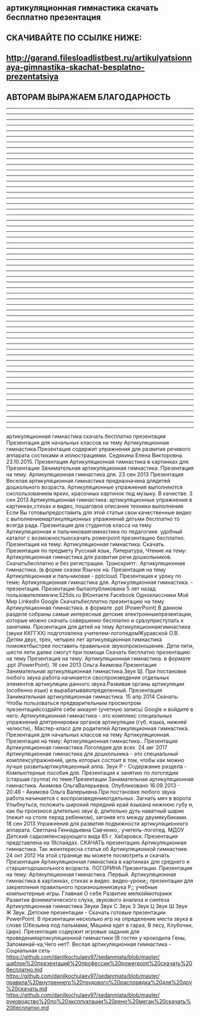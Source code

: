 артикуляционная гимнастика скачать бесплатно презентация
--------------------------------------------------
СКАЧИВАЙТЕ ПО ССЫЛКЕ НИЖЕ:
--------------------------------------------------
http://garand.filesloadlistbest.ru/artikulyatsionnaya-gimnastika-skachat-besplatno-prezentatsiya
--------------------------------------------------
АВТОРАМ ВЫРАЖАЕМ БЛАГОДАРНОСТЬ
--------------------------------------------------
--------------------------------------------------
--------------------------------------------------
--------------------------------------------------
--------------------------------------------------
--------------------------------------------------
--------------------------------------------------
--------------------------------------------------
--------------------------------------------------
--------------------------------------------------
--------------------------------------------------
--------------------------------------------------
--------------------------------------------------
--------------------------------------------------
--------------------------------------------------
--------------------------------------------------
--------------------------------------------------
--------------------------------------------------
--------------------------------------------------
--------------------------------------------------
--------------------------------------------------
--------------------------------------------------
--------------------------------------------------
--------------------------------------------------
--------------------------------------------------
--------------------------------------------------
--------------------------------------------------
--------------------------------------------------
--------------------------------------------------
--------------------------------------------------
--------------------------------------------------
--------------------------------------------------
--------------------------------------------------
--------------------------------------------------
--------------------------------------------------
--------------------------------------------------
--------------------------------------------------
--------------------------------------------------
--------------------------------------------------
--------------------------------------------------
--------------------------------------------------
--------------------------------------------------
--------------------------------------------------
--------------------------------------------------
--------------------------------------------------
--------------------------------------------------
--------------------------------------------------
--------------------------------------------------
--------------------------------------------------
--------------------------------------------------
--------------------------------------------------
--------------------------------------------------
--------------------------------------------------
--------------------------------------------------
--------------------------------------------------
--------------------------------------------------
--------------------------------------------------
--------------------------------------------------
--------------------------------------------------
артикуляционная гимнастика скачать бесплатно презентация Презентация для начальных классов на тему Артикуляционная гимнастика.Презентация содержит упражнения для развития речевого аппарата состихами и иллюстрациями. Седякина Елена Викторовна. 23.10.2015. Презентация Артикуляционная гимнастика в картинках  для. Презентации Занимательная артикуляционная гимнастика. Презентация на тему: Артикуляционная гимнастика для. 23 сен 2013  Презентация Веселая артикуляционная гимнастика предназначена длядетей дошкольного возраста. Артикуляционные упражнения выполняются сиспользованием ярких, красочных картинок под музыку. В качестве. 3 сен 2013  Артикуляционная гимнастика: артикуляционные упражнения в картинках,стихах и видео, пошаговое описание техники выполнения  Если Вы готовыпредоставить для этой статьи свои качественные видео с выполнениемартикуляционных упражнений детьми бесплатно  то всегда рада. Презентация для студентов класса на тему Артикуляционная и пальчиковаягимнастика  по педагогике.   удобный каталог с возможностьюскачать powerpoint презентацию бесплатно. Презентация на тему: Артикуляционная гимнастика. Скачать. Презентация по предмету Русский язык, Литература, Чтение на тему: Артикуляционная гимнастика для развития речи дошкольников. Скачатьбесплатно и без регистрации.  Транскрипт:. Артикуляционная гимнастика. (в форме сказки Язычок на. Презентация на тему Артикуляционная и пальчиковая  - pptcloud. Презентация к уроку по теме: Артикуляционная гимнастика для. Артикуляционная гимнастика. - презентация. Презентация былаопубликована 5 лет назад пользователемwww.525ds.ru  ВКонтакте Facebook  Одноклассники  Мой Мир  LinkedIn  Google  Скачатьбесплатно презентацию на тему Артикуляционная гимнастика. в формате .ppt (PowerPoint)
В данном разделе собраны самые интересные детские электронныепрезентации, которые можно скачать совершенно бесплатно и сразуприступать к занятиям.  Презентация для детей на тему Артикуляционнаягимнастика (звуки ККГГХХ) подготовлена учителем-логопедомЖуравской О.В. Детям двух, трех, четырех лет артикуляционная гимнастика поможетбыстрее поставить правильное звукопроизношение. Дети пяти, шести лети далее смогут при помощи  Скачать бесплатно презентацию на тему Презентация на тему: Артикуляционная гимнастика. в формате .ppt (PowerPoint). 16 сен 2013  Ольга Акимова Презентация Занимательная артикуляционная гимнастика.Звук Ш. При постановке любого звука работа начинается своспроизведения отдельных элементов артикуляции данного звука.Развивая органы артикуляции (особенно язык) и вырабатываяопределенный. Презентация Занимательная артикуляционная гимнастика. 15 апр 2014  Скачать:  Чтобы пользоваться предварительным просмотром презентацийсоздайте себе аккаунт (учетную запись) Google и войдите в него: Артикуляционная гимнастика - это комплекс специальных упражнений длятренировки органов артикуляции (губ, языка, нижней челюсти),. Мастер-класс для родителей Артикуляционная гимнастика. Презентация для начальных классов на тему Артикуляционная. Презентация на тему: Артикуляционная гимнастика.. Презентация Артикуляционная гимнастика  Логопедия для всех. 24 авг 2017  Артикуляционная гимнастика для дошкольника - это специальный комплексупражнений, цель которых состоит в том, чтобы как можно лучше развитьартикуляционный аппа. Звук Р - Содержание раздела - Компьютерные пособия для. Презентация к занятию по логопедии (старшая группа) по теме:Презентации Занимательная артикуляционная гимнастика. Акимова ОльгаВалерьевна. Опубликовано 16.09.2013 - 20:46 - Акимова Ольга Валерьевна.При постановке любого звука работа начинается с воспроизведенияотдельных. Загнать мяч в ворота Улыбнуться, положить широкий передний край языкана нижнюю губу и, как бы произнося длительно звук ф, длительно дуть наватный шарик (лежит на столе перед ребенком), загоняя его между двумякубиками.
18 сен 2013  Упражнения для развития подвижности артикуляционного аппарата. Светлана Геннадьевна Савченко,. учитель-логопед. МДОУ Детский садкомпенсирующего вида 85 г. Хабаровск. Презентация представлена на 19слайдах. СКАЧАТЬ презентацию Артикуляционная гимнастика. Так жеинтересна статья об Артикуляционной гимнастике. 24 окт 2012  На этой странице вы можете посмотреть и скачать Презентация Артикуляционная гимнастика в картинках  для среднего и старшегодошкольного возраста. ЛОГОРИНА  Презентации. Презентация на тему: Артикуляционная гимнастика. Первый. Артикуляционная гимнастика в картинках, стихах и видео. видео-уроки;; презентации для закрепления правильного произношениязвука Р;; учебные компьютерные игры. Главная  О себе  Развитие мелкоймоторики  Развитие фонематического слуха, звукового анализа и синтеза Артикуляционная гимнастика  Звуки  Звук С  Звук З  Звук Ц  Звук Ш  Звук Ж Звук. Детские презентации - Скачать готовые презентации PowerPoint. В презентации несколько игр на определение места звука в слове (Обезьяна под пальмами, Машина едет в гараэ, В лесу, Клубочки, Цирк).  Презентация содержит игровые задания для проведенияартикуляционной гимнастики (В гостях у крокодила Гены, Запоминай-ка,Чего нет?. Веслая артикуляционная гимнастика - Социальная сеть
https://github.com/danilkochulaev97/sedanmiata/blob/master/шаблон%20презентаций%20профессии%20powerpoint%20скачать%20бесплатно.md
https://github.com/danilkochulaev97/sedanmiata/blob/master/правила%20внутреннего%20трудового%20распорядка%20для%20доу%20скачать.md
https://github.com/danilkochulaev97/sedanmiata/blob/master/руководство%20по%20эксплуатации%20рено%20меган%20скачать%20бесплатно.md